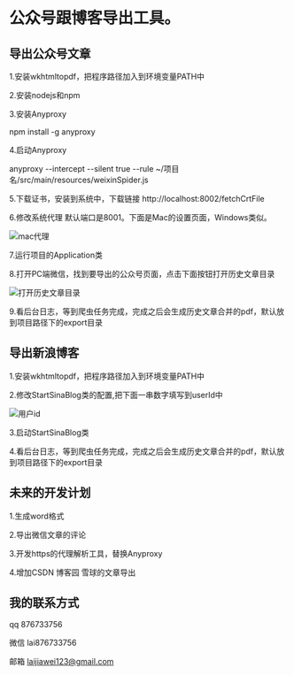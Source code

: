 # 公众号跟博客导出工具。



## 导出公众号文章

1.安装wkhtmltopdf，把程序路径加入到环境变量PATH中

2.安装nodejs和npm

3.安装Anyproxy

npm install -g anyproxy 

4.启动Anyproxy

anyproxy --intercept --silent true  --rule ~/项目名/src/main/resources/weixinSpider.js

5.下载证书，安装到系统中，下载链接 http://localhost:8002/fetchCrtFile

6.修改系统代理    默认端口是8001。下面是Mac的设置页面，Windows类似。

![mac代理](http://1.117.86.142:9000/image/system_proxy.png)

7.运行项目的Application类

8.打开PC端微信，找到要导出的公众号页面，点击下面按钮打开历史文章目录

![打开历史文章目录](http://1.117.86.142:9000/image/weixin_history.png)

9.看后台日志，等到爬虫任务完成，完成之后会生成历史文章合并的pdf，默认放到项目路径下的export目录



## 导出新浪博客

1.安装wkhtmltopdf，把程序路径加入到环境变量PATH中

2.修改StartSinaBlog类的配置,把下面一串数字填写到userId中

![用户id](http://1.117.86.142:9000/image/sinablog_userid.png)

3.启动StartSinaBlog类

4.看后台日志，等到爬虫任务完成，完成之后会生成历史文章合并的pdf，默认放到项目路径下的export目录

## 未来的开发计划

1.生成word格式

2.导出微信文章的评论

3.开发https的代理解析工具，替换Anyproxy

4.增加CSDN 博客园  雪球的文章导出



## 我的联系方式

 qq  876733756

微信 lai876733756

邮箱 laijiawei123@gmail.com
